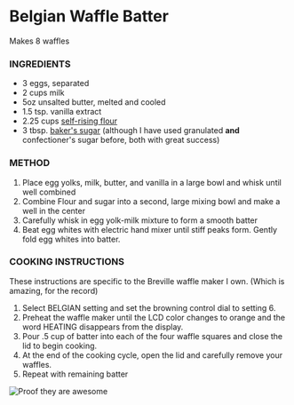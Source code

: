 # Belgian Waffle Batter
Makes 8 waffles

### INGREDIENTS
- 3 eggs, separated
- 2 cups milk
- 5oz unsalted butter, melted and cooled
- 1.5 tsp. vanilla extract
- 2.25 cups [self-rising flour](http://allrecipes.com/recipe/149310/self-rising-flour/)
- 3 tbsp. [baker's sugar](http://www.bakepedia.com/baking-encyclopedia/bakers-sugar/) (although I have used granulated __and__ confectioner's sugar before, both with great success)

### METHOD

1.  Place egg yolks, milk, butter, and vanilla in a large bowl and whisk until well combined
2.  Combine Flour and sugar into a second, large mixing bowl and make a well in the center
3.  Carefully whisk in egg yolk-milk mixture to form a smooth batter
4.  Beat egg whites with electric hand mixer until stiff peaks form.  Gently fold egg whites into batter.

### COOKING INSTRUCTIONS

These instructions are specific to the Breville waffle maker I own. (Which is amazing, for the record)

1.  Select BELGIAN setting and set the browning control dial to setting 6.
2.  Preheat the waffle maker until the LCD color changes to orange and the word HEATING disappears from the display.
3.  Pour .5 cup of batter into each of the four waffle squares and close the lid to begin cooking.
4.  At the end of the cooking cycle, open the lid and carefully remove your waffles.
5.  Repeat with remaining batter

![Proof they are awesome](https://lh3.googleusercontent.com/oEM2RG1P08aosN8DLdgv-eOjx4inYOn9UmhbW-3c4jgGWR3aAlN8uCk0Xei8Iz0R1l4mdMFf9JnOG11N1SWvC9NEmnNLH1IUdgsvwOdBjN7G6jNdCsvrlwmWqKI9bzK64HxxaRTMQheQwijcEcKNqpBAYhF8fA0OueIOYmw0rBSfp1QmV-pZoWRT8rmT7COnSD2nsD_XcZLnni5iKIK3Jzmp9f9-pSMIwUiQ8wUJfSfABMugYkpZB5_6fSd4jMKQdmHWnNGmL-qstS42i0HI9XNq9Ak8WRUV62p_WAJ_b9DgDbrgNgjVlSt3Po1WN-EyA6OqL963F7Hzt03ZBtVBYtwM8BV7tszhyhJuep2-qJddhGwav8_IdUMXAGOesGgcPriDM1ceNea74ziifPuAsoSl1tboztfdtBvufuftLZ_asQcqF-Jy4uBN4WG56muHaU2gPd3pwn24icp6YiE-deIN_kFrbZm6htbEwy2W9ohyPjJxjvt1GTVj0uvYNywXr28jP-FShyHPhbqob9rF7b1ZlDggHuliKX_dm4-N8X3exsoCTgDQP3OUuGGOZCdqLdvy_t42a_fqfwsWtvYGFgxEfEnxTP4touFrqGSFC4zXHkJAAQcB=w2600-h1462-no)
